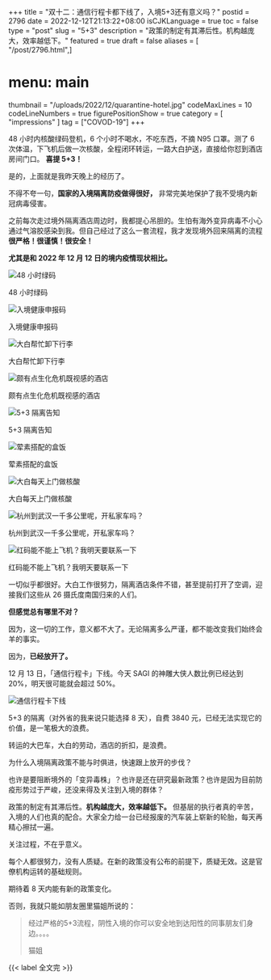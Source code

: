 +++
title = "双十二：通信行程卡都下线了，入境5+3还有意义吗？"
postid = 2796
date = 2022-12-12T21:13:22+08:00
isCJKLanguage = true
toc = false
type = "post"
slug = "5+3"
description = "政策的制定有其滞后性。机构越庞大，效率越低下。"
featured = true
draft = false 
aliases = [ "/post/2796.html",]
# menu: main
thumbnail = "/uploads/2022/12/quarantine-hotel.jpg"
codeMaxLines = 10
codeLineNumbers = true
figurePositionShow = true
category = [ "impressions" ]
tag = ["COVOD-19"]
+++

48 小时内核酸绿码登机，6 个小时不喝水，不吃东西，不摘 N95 口罩。测了 6 次体温，下飞机后做一次核酸，全程闭环转运，一路大白护送，直接给你怼到酒店房间门口。 **喜提 5+3！**

是的，上面就是我昨天晚上的经历了。

<!--more-->

不得不夸一句，**国家的入境隔离防疫做得很好，** 非常完美地保护了我不受境内新冠病毒侵害。

之前每次走过境外隔离酒店周边时，我都提心吊胆的。生怕有海外变异病毒不小心通过气溶胶感染到我。但自己经过了这么一套流程，我才发现境外回来隔离的流程 **很严格！很谨慎！很安全！**

**尤其是和 2022 年 12 月 12 日的境内疫情现状相比。**

![48 小时绿码](/uploads/2022/12/quarantine-green-code.jpg)

48 小时绿码

![入境健康申报码](/uploads/2022/12/quarantine-enter-code.jpg)

入境健康申报码

![大白帮忙卸下行李](/uploads/2022/12/quarantine-luggage.jpg)

大白帮忙卸下行李

![颇有点生化危机既视感的酒店](/uploads/2022/12/quarantine-hotel.jpg)

颇有点生化危机既视感的酒店

![5+3 隔离告知](/uploads/2022/12/quarantine-paper.jpg)

5+3 隔离告知

![荤素搭配的盒饭](/uploads/2022/12/quarantine-food.jpg)

荤素搭配的盒饭

![大白每天上门做核酸](/uploads/2022/12/quarantine-chat1.png)

大白每天上门做核酸

![杭州到武汉一千多公里呢，开私家车吗？](/uploads/2022/12/quarantine-chat2.png)

杭州到武汉一千多公里呢，开私家车吗？

![红码能不能上飞机？我明天要联系一下](/uploads/2022/12/quarantine-chat3.png)

红码能不能上飞机？我明天要联系一下

一切似乎都很好。大白工作很努力，隔离酒店条件不错，甚至提前打开了空调，迎接我们这些从 26 摄氏度南国归来的人们。

**但感觉总有哪里不对？**

因为，这一切的工作，意义都不大了。无论隔离多么严谨，都不能改变我们始终会羊的事实。

因为，**已经放开了。**

12 月 13 日，「通信行程卡」下线。今天 SAGI 的神雕大侠人数比例已经达到 20%，明天很可能就会超过 50%。

![通信行程卡下线](/uploads/2022/12/quarantine-travel-history-code.jpg)

5+3 的隔离（对外省的我来说只能选择 8 天），自费 3840 元，已经无法实现它的价值，是一笔极大的浪费。

转运的大巴车，大白的劳动，酒店的折扣，是浪费。

为什么入境隔离政策不能与时俱进，快速跟上放开的步伐？

也许是要阻断境外的「变异毒株」？也许是还在研究最新政策？也许是因为目前防疫形势过于严峻，还没来得及关注到入境的群体？

政策的制定有其滞后性。**机构越庞大，效率越低下。** 但基层的执行者真的辛苦，入境的人们也真的配合。大家全力给一台已经报废的汽车装上崭新的轮胎，每天再精心擦拭一遍。

关注过程，不在乎意义。

每个人都很努力，没有人质疑。在新的政策没有公布的前提下，质疑无效。这是官僚机构运转的基础规则。

期待着 8 天内能有新的政策变化。

否则，我就只能如朋友圈里猫姐所说的：

> 经过严格的5+3流程，阴性入境的你可以安全地到达阳性的同事朋友们身边。。。。
>
> 猫姐

{{< label 全文完 >}}